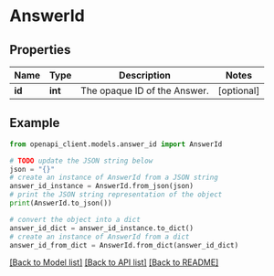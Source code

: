 # AnswerId


## Properties

Name | Type | Description | Notes
------------ | ------------- | ------------- | -------------
**id** | **int** | The opaque ID of the Answer. | [optional] 

## Example

```python
from openapi_client.models.answer_id import AnswerId

# TODO update the JSON string below
json = "{}"
# create an instance of AnswerId from a JSON string
answer_id_instance = AnswerId.from_json(json)
# print the JSON string representation of the object
print(AnswerId.to_json())

# convert the object into a dict
answer_id_dict = answer_id_instance.to_dict()
# create an instance of AnswerId from a dict
answer_id_from_dict = AnswerId.from_dict(answer_id_dict)
```
[[Back to Model list]](../README.md#documentation-for-models) [[Back to API list]](../README.md#documentation-for-api-endpoints) [[Back to README]](../README.md)


